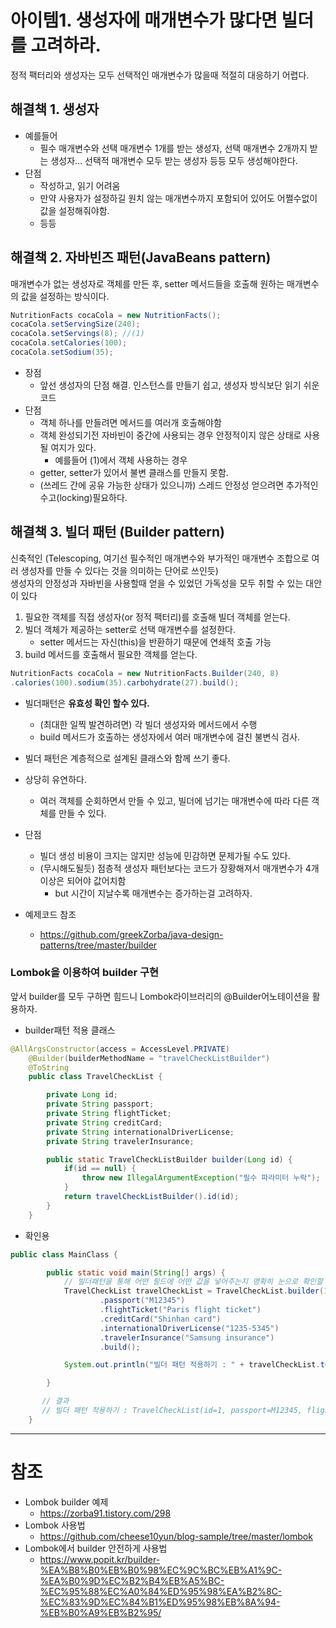 # 아이템1. 생성자에 매개변수가 많다면 빌더를 고려하라.

정적 팩터리와 생성자는 모두 선택적인 매개변수가 많을때 적절히 대응하기 어렵다.

## 해결책 1. 생성자

- 예를들어
    - 필수 매개변수와 선택 매개변수 1개를 받는 생성자, 선택 매개변수 2개까지 받는 생성자... 선택적 매개변수 모두 받는 생성자 등등 모두 생성해야한다.
- 단점
    - 작성하고, 읽기 어려움
    - 만약 사용자가 설정하길 원치 않는 매개변수까지 포함되어 있어도 어쩔수없이 값을 설정해줘야함.
    - 등등
    

## 해결책 2. 자바빈즈 패턴(JavaBeans pattern)


매개변수가 없는 생성자로 객체를 만든 후, setter 메서드들을 호출해 원하는 매개변수의 값을 설정하는 방식이다.
```java
NutritionFacts cocaCola = new NutritionFacts();
cocaCola.setServingSize(240);
cocaCola.setServings(8); //(1)
cocaCola.setCalories(100);
cocaCola.setSodium(35);
```


- 장점
  - 앞선 생성자의 단점 해결. 인스턴스를 만들기 쉽고, 생성자 방식보단 읽기 쉬운 코드 
- 단점
  - 객체 하나를 만들려면 메서드를 여러개 호출해야함
  - 객체 완성되기전 자바빈이 중간에 사용되는 경우 안정적이지 않은 상태로 사용될 여지가 있다.
      - 예를들어 (1)에서 객체 사용하는 경우
  - getter, setter가 있어서 불변 클래스를 만들지 못함.
  - (쓰레드 간에 공유 가능한 상태가 있으니까) 스레드 안정성 얻으려면 추가적인 수고(locking)필요하다.
  

## 해결책 3. 빌더 패턴 (Builder pattern)

신축적인 (Telescoping, 여기선 필수적인 매개변수와 부가적인 매개변수 조합으로 여러 생성자를 만들 수 있다는 것을 의미하는 단어로 쓰인듯)   
생성자의 안정성과 자바빈을 사용할때 얻을 수 있었던 가독성을 모두 취할 수 있는 대안이 있다

1. 필요한 객체를 직접 생성자(or 정적 팩터리)를 호출해 빌더 객체를 얻는다.   
2. 빌더 객체가 제공하는 setter로 선택 매개변수를 설정한다.
    - setter 메서드는 자신(this)을 반환하기 때문에 연쇄적 호출 가능
3. build 메서드를 호출해서 필요한 객체를 얻는다.

```java
NutritionFacts cocaCola = new NutritionFacts.Builder(240, 8)
.calories(100).sodium(35).carbohydrate(27).build();
```


- 빌더패턴은 **유효성 확인 할수 있다.**
  - (최대한 일찍 발견하려면) 각 빌더 생성자와 메서드에서 수행
  - build 메서드가 호출하는 생성자에서 여러 매개변수에 걸친 불변식 검사.

- 빌더 패턴은 계층적으로 설계된 클래스와 함께 쓰기 좋다.
- 상당히 유연하다.
  - 여러 객체를 순회하면서 만들 수 있고, 빌더에 넘기는 매개변수에 따라 다른 객체를 만들 수 있다.

- 단점 
  - 빌더 생성 비용이 크지는 않지만 성능에 민감하면 문제가될 수도 있다.
  - (무시해도될듯) 점층적 생성자 패턴보다는 코드가 장황해져서 매개변수가 4개 이상은 되어야 값어치함
    - but 시간이 지날수록 매개변수는 증가하는걸 고려하자.

- 예제코드 참조
  - https://github.com/greekZorba/java-design-patterns/tree/master/builder

### Lombok을 이용하여 builder 구현

앞서 builder를 모두 구하면 힘드니 Lombok라이브러리의 @Builder어노테이션을 활용하자.
- builder패턴 적용 클래스
```java
@AllArgsConstructor(access = AccessLevel.PRIVATE)
    @Builder(builderMethodName = "travelCheckListBuilder")
    @ToString
    public class TravelCheckList {

        private Long id;
        private String passport;
        private String flightTicket;
        private String creditCard;
        private String internationalDriverLicense;
        private String travelerInsurance;

        public static TravelCheckListBuilder builder(Long id) {
            if(id == null) {
                throw new IllegalArgumentException("필수 파라미터 누락");
            }
            return travelCheckListBuilder().id(id);
        }
    }
```
- 확인용 
```java
public class MainClass {

        public static void main(String[] args) {
            // 빌더패턴을 통해 어떤 필드에 어떤 값을 넣어주는지 명확히 눈으로 확인할 수 있다!
            TravelCheckList travelCheckList = TravelCheckList.builder(145L)
                    .passport("M12345")
                    .flightTicket("Paris flight ticket")
                    .creditCard("Shinhan card")
                    .internationalDriverLicense("1235-5345")
                    .travelerInsurance("Samsung insurance")
                    .build();

            System.out.println("빌더 패턴 적용하기 : " + travelCheckList.toString());

        }

       // 결과
       // 빌더 패턴 적용하기 : TravelCheckList(id=1, passport=M12345, flightTicket=Paris flight ticket, creditCard=Shinhan card, internationalDriverLicense=1235-5345, travelerInsurance=Samsung insurance)
    }
```


---

# 참조 
- Lombok builder 예제
  - https://zorba91.tistory.com/298
- Lombok 사용법
  - https://github.com/cheese10yun/blog-sample/tree/master/lombok
- Lombok에서 builder 안전하게 사용법
  - https://www.popit.kr/builder-%EA%B8%B0%EB%B0%98%EC%9C%BC%EB%A1%9C-%EA%B0%9D%EC%B2%B4%EB%A5%BC-%EC%95%88%EC%A0%84%ED%95%98%EA%B2%8C-%EC%83%9D%EC%84%B1%ED%95%98%EB%8A%94-%EB%B0%A9%EB%B2%95/

